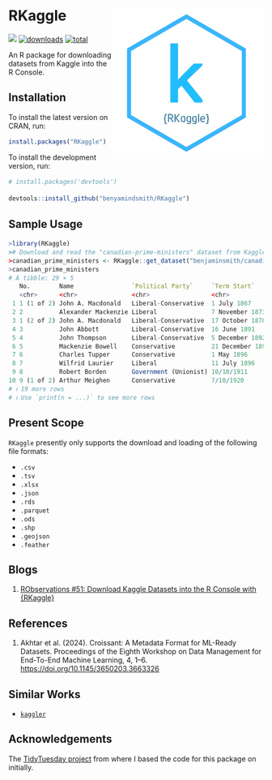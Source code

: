 # RKaggle <a href='https://github.com/benyamindsmith/RKaggle'><img src='https://github.com/benyamindsmith/RKaggle/raw/main/utils/png/hex_sticker.png' align="right" height="300" /></a>

[![](https://www.r-pkg.org/badges/version/RKaggle?color=green)](https://cran.r-project.org/package=RKaggle) 
[![downloads](https://cranlogs.r-pkg.org/badges/RKaggle)](https://shinyus.ipub.com/cranview/)
[![total](https://cranlogs.r-pkg.org/badges/grand-total/RKaggle)](https://shinyus.ipub.com/cranview/)

An R package for downloading datasets from Kaggle into the R Console.

## Installation

To install the latest version on CRAN, run: 

```r
install.packages("RKaggle")
```

To install the development version, run: 

```r
# install.packages('devtools')

devtools::install_github("benyamindsmith/RKaggle")

```


## Sample Usage

```r
>library(RKaggle)
># Download and read the "canadian-prime-ministers" dataset from Kaggle
>canadian_prime_ministers <- RKaggle::get_dataset("benjaminsmith/canadian-prime-ministers")
>canadian_prime_ministers
# A tibble: 29 × 5
   No.        Name                `Political Party`     `Term Start`     `Term End`      
   <chr>      <chr>               <chr>                 <chr>            <chr>           
 1 1 (1 of 2) John A. Macdonald   Liberal-Conservative  1 July 1867      5 November 1873 
 2 2          Alexander Mackenzie Liberal               7 November 1873  8 October 1878  
 3 1 (2 of 2) John A. Macdonald   Liberal-Conservative  17 October 1878  6 June 1891     
 4 3          John Abbott         Liberal-Conservative  16 June 1891     24 November 1891
 5 4          John Thompson       Liberal-Conservative  5 December 1892  12 December 1894
 6 5          Mackenzie Bowell    Conservative          21 December 1894 27 April 1896   
 7 6          Charles Tupper      Conservative          1 May 1896       8 July 1896     
 8 7          Wilfrid Laurier     Liberal               11 July 1896     10/6/1911       
 9 8          Robert Borden       Government (Unionist) 10/10/1911       7/10/1920       
10 9 (1 of 2) Arthur Meighen      Conservative          7/10/1920        12/29/1921      
# ℹ 19 more rows
# ℹ Use `print(n = ...)` to see more rows
```
## Present Scope

`RKaggle` presently only supports the download and loading of the following file formats: 

- `.csv`
- `.tsv`
- `.xlsx`
- `.json`
- `.rds`
- `.parquet`
- `.ods`
- `.shp`
- `.geojson`
- `.feather`

## Blogs

1. [RObservations #51: Download Kaggle Datasets into the R Console with {RKaggle}](https://bensstats.wordpress.com/2025/03/30/robservations-51-download-kaggle-datasets-into-the-r-console-with-rkaggle/)


## References

1. Akhtar et al. (2024). Croissant: A Metadata Format for ML-Ready Datasets. Proceedings of the Eighth Workshop on Data Management for End-To-End Machine Learning, 4, 1–6. https://doi.org/10.1145/3650203.3663326

## Similar Works
- [`kaggler`](https://github.com/mkearney/kaggler)
 
## Acknowledgements

The [TidyTuesday project](https://github.com/rfordatascience/tidytuesday) from where I based the code for this package on initially. 
